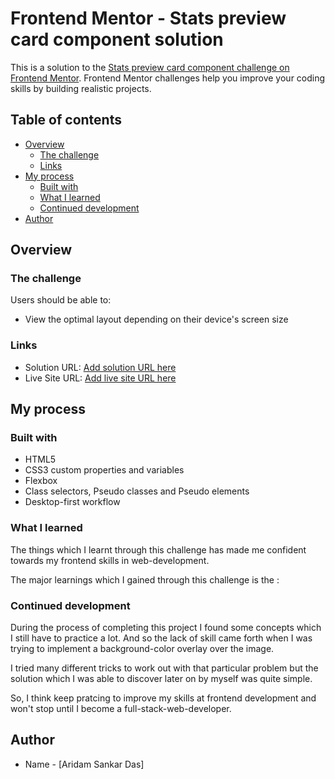 # Frontend Mentor - Stats preview card component solution

This is a solution to the [Stats preview card component challenge on Frontend Mentor](https://www.frontendmentor.io/challenges/stats-preview-card-component-8JqbgoU62). Frontend Mentor challenges help you improve your coding skills by building realistic projects.

## Table of contents

- [Overview](#overview)
  - [The challenge](#the-challenge)
  - [Links](#links)
- [My process](#my-process)
  - [Built with](#built-with)
  - [What I learned](#what-i-learned)
  - [Continued development](#continued-development)
- [Author](#author)

## Overview

### The challenge

Users should be able to:

- View the optimal layout depending on their device's screen size

### Links

- Solution URL: [Add solution URL here](https://arindamsankardas.github.io/Cheatsheet-Template/)
- Live Site URL: [Add live site URL here](https://your-live-site-url.com)

## My process

### Built with

- HTML5
- CSS3 custom properties and variables
- Flexbox
- Class selectors, Pseudo classes and Pseudo elements
- Desktop-first workflow

### What I learned

The things which I learnt through this challenge has made me confident towards my frontend skills in web-development.

The major learnings which I gained through this challenge is the :

### Continued development

During the process of completing this project I found some concepts which I still have to practice a lot. And so the lack of skill came forth when I was trying to implement a background-color overlay over the image.

I tried many different tricks to work out with that particular problem but the solution which I was able to discover later on by myself was quite simple.

So, I think keep pratcing to improve my skills at frontend development and won't stop until I become a full-stack-web-developer.

## Author

- Name - [Aridam Sankar Das]
